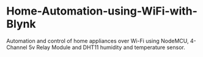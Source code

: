 # Home-Automation-using-WiFi-with-Blynk
Automation and control of home appliances over Wi-Fi using NodeMCU, 4-Channel 5v Relay Module and DHT11 humidity and temperature sensor.
